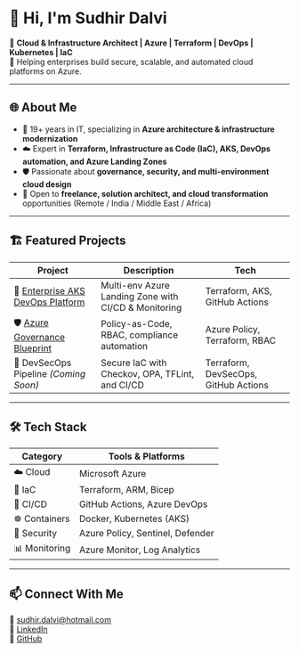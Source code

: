# 👋 Hi, I'm Sudhir Dalvi

💼 **Cloud & Infrastructure Architect | Azure | Terraform | DevOps | Kubernetes | IaC**  
🚀 Helping enterprises build secure, scalable, and automated cloud platforms on Azure.

---

## 🌐 About Me

- 🔧 19+ years in IT, specializing in **Azure architecture & infrastructure modernization**  
- ☁️ Expert in **Terraform, Infrastructure as Code (IaC), AKS, DevOps automation, and Azure Landing Zones**  
- 🛡️ Passionate about **governance, security, and multi-environment cloud design**  
- 🤝 Open to **freelance, solution architect, and cloud transformation** opportunities (Remote / India / Middle East / Africa)

---

## 🏗️ Featured Projects

| Project | Description | Tech |
|--------|-------------|------|
| 🚀 [Enterprise AKS DevOps Platform](https://github.com/sudhir81/LandingZone_Dev_PreProd_Prod) | Multi-env Azure Landing Zone with CI/CD & Monitoring | Terraform, AKS, GitHub Actions |
| 🛡️ [Azure Governance Blueprint](https://github.com/sudhir81/Azure-Landing-Zone-End-to-End-IaC-Deployment) | Policy-as-Code, RBAC, compliance automation | Azure Policy, Terraform, RBAC |
| 🔐 DevSecOps Pipeline *(Coming Soon)* | Secure IaC with Checkov, OPA, TFLint, and CI/CD | Terraform, DevSecOps, GitHub Actions |

---

## 🛠️ Tech Stack

| Category | Tools & Platforms |
|----------|--------------------|
| ☁️ Cloud | Microsoft Azure |
| 🧱 IaC | Terraform, ARM, Bicep |
| 🔁 CI/CD | GitHub Actions, Azure DevOps |
| ☸️ Containers | Docker, Kubernetes (AKS) |
| 🔐 Security | Azure Policy, Sentinel, Defender |
| 📊 Monitoring | Azure Monitor, Log Analytics |

---

## 📫 Connect With Me

📧 [sudhir.dalvi@hotmail.com](mailto:sudhir.dalvi@hotmail.com)  
💼 [LinkedIn](https://www.linkedin.com/in/sudhir-dalvi-0591a95a/)  
🔗 [GitHub](https://github.com/sudhir81)


